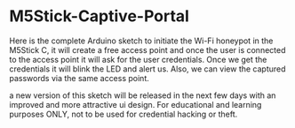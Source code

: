# M5Stick-Captive-Portal
Here is the complete Arduino sketch to initiate the Wi-Fi honeypot in the M5Stick C, it will create a free access point and once the user is connected to the access point it will ask for the user credentials. Once we get the credentials it will blink the LED and alert us.  Also, we can view the captured passwords via the same access point. 

a new version of this sketch will be released in the next few days with an improved and more attractive ui design.
For educational and learning purposes ONLY, not to be used for credential hacking or theft.
